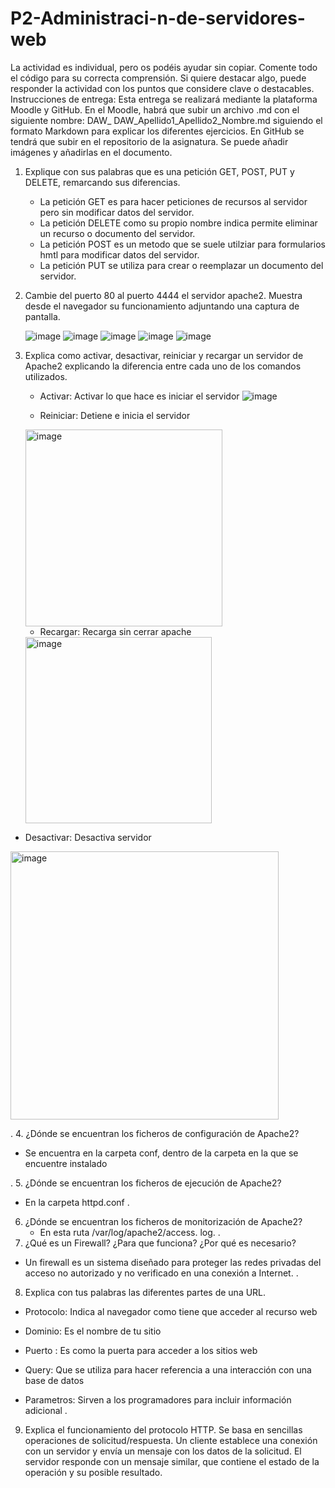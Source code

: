 # P2-Administraci-n-de-servidores-web
La actividad es individual, pero os podéis ayudar sin copiar.
Comente todo el código para su correcta comprensión. Si quiere destacar algo, puede
responder la actividad con los puntos que considere clave o destacables.
Instrucciones de entrega:
Esta entrega se realizará mediante la plataforma Moodle y GitHub.
En el Moodle, habrá que subir un archivo .md con el siguiente nombre: DAW_
DAW_Apellido1_Apellido2_Nombre.md siguiendo el formato Markdown para explicar
los diferentes ejercicios.
En GitHub se tendrá que subir en el repositorio de la asignatura.
Se puede añadir imágenes y añadirlas en el documento.


1. Explique con sus palabras que es una petición GET, POST, PUT y DELETE,
   remarcando sus diferencias.

   - La petición GET es para hacer peticiones de recursos al servidor pero sin modificar datos del servidor.
   - La petición DELETE como su propio nombre indica permite eliminar un recurso o documento del servidor.
   - La petición POST es un metodo que se suele utilziar para formularios hmtl para modificar datos del servidor.
   - La petición PUT se utiliza para crear o reemplazar un documento del servidor.

2. Cambie del puerto 80 al puerto 4444 el servidor apache2. Muestra desde el navegador
   su funcionamiento adjuntando una captura de pantalla.
   
   ![image](https://user-images.githubusercontent.com/113515284/196519098-f8890665-8ff5-4e05-8a42-138480003748.png)
   ![image](https://user-images.githubusercontent.com/113515284/196519123-61922516-198a-4a70-a084-f25a6621da3e.png)
   ![image](https://user-images.githubusercontent.com/113515284/196519159-8ce92796-3735-4893-9d9a-e549d3de797c.png)
   ![image](https://user-images.githubusercontent.com/113515284/196519189-3ed8c8b6-9951-43c6-a136-a6b7b0c2450e.png)
   ![image](https://user-images.githubusercontent.com/113515284/196519214-c9d74150-63b1-419f-be4e-9115b0b70a5f.png)

   

   


   

   
3. Explica como activar, desactivar, reiniciar y recargar un servidor de Apache2
   explicando la diferencia entre cada uno de los comandos utilizados.
   - Activar: Activar lo que hace es iniciar el servidor
   ![image](https://user-images.githubusercontent.com/113515284/196519667-7b9371d4-a260-421d-809a-6902508e7a58.png)

   - Reiniciar:  Detiene e inicia el servidor
   <img width="315" alt="image" src="https://user-images.githubusercontent.com/113515284/196519487-55d4ef41-9ba5-4dc4-b272-e2dd6c2bea91.png">
   
   - Recargar: Recarga sin cerrar apache
   <img width="298" alt="image" src="https://user-images.githubusercontent.com/113515284/196519571-eed8de98-a1fc-4413-9d72-22edc24aca6d.png">

  - Desactivar: Desactiva servidor
  <img width="429" alt="image" src="https://user-images.githubusercontent.com/113515284/196519733-3f8dd29f-58a1-448b-b668-fb5922f7097e.png">


   
   .
4. ¿Dónde se encuentran los ficheros de configuración de Apache2?

  - Se encuentra en la carpeta conf, dentro de la carpeta en la que se encuentre instalado


   .
5. ¿Dónde se encuentran los ficheros de ejecución de Apache2?
  - En la carpeta httpd.conf
   .
6. ¿Dónde se encuentran los ficheros de monitorización de Apache2?
   - En esta ruta /var/log/apache2/access. log.
   .
7. ¿Qué es un Firewall? ¿Para que funciona? ¿Por qué es necesario?
  - Un firewall es un sistema diseñado para proteger las redes privadas del acceso no autorizado y no verificado en una conexión a Internet.
   .
8. Explica con tus palabras las diferentes partes de una URL.

  - Protocolo: Indica al navegador como tiene que acceder al recurso web
  
  - Dominio: Es el nombre de tu sitio
  
  - Puerto : Es como la puerta para acceder a los sitios web
  
  - Query:  Que se utiliza para hacer referencia a una interacción con una base de datos
  
  - Parametros: Sirven a los programadores para incluir información adicional
   .
9. Explica el funcionamiento del protocolo HTTP.
  Se basa en sencillas operaciones de solicitud/respuesta. Un cliente establece una conexión con un servidor y envía un mensaje con los datos de la solicitud.
  El servidor responde con un mensaje similar, que contiene el estado de la operación y su posible resultado.
